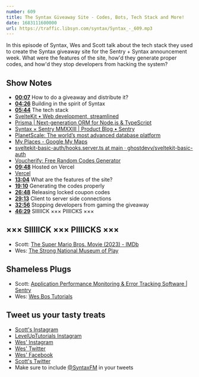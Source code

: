 ```yaml
---
number: 609
title: The Syntax Giveaway Site - Codes, Bots, Tech Stack and More!
date: 1683111600000
url: https://traffic.libsyn.com/syntax/Syntax_-_609.mp3
---
```


In this episode of Syntax, Wes and Scott talk about the tech stack they used to create the Syntax giveaway site for the Sentry + Syntax announcement week. What were the features of the site, how'd they generate proper codes, and how'd they stop developers from hacking the system?

## Show Notes

- **[00:07](#t=00:07)** How to do a giveaway and distribute it?
- **[04:26](#t=04:26)** Building in the spirit of Syntax
- **[05:44](#t=05:44)** The tech stack
- [SvelteKit • Web development, streamlined](https://kit.svelte.dev/)
- [Prisma | Next-generation ORM for Node.js & TypeScript](https://www.prisma.io/)
- [Syntax × Sentry MMXXIII | Product Blog • Sentry](https://blog.sentry.io/2023/04/12/syntax-sentry-mmxxiii/)
- [PlanetScale: The world’s most advanced database platform](https://planetscale.com/)
- [My Places - Google My Maps](https://www.google.com/maps/d/viewer?mid=1eLqvkQ9wGvMRVrAQsm5g7EdlnSY&hl=en_US&ll=39.04394865349766,-76.85871&z=10)
- [sveltekit-basic-auth/hooks.server.ts at main · ghostdevv/sveltekit-basic-auth](https://github.com/ghostdevv/sveltekit-basic-auth/blob/main/src/hooks.server.ts)
- [Voucherify: Free Random Codes Generator](https://www.voucherify.io/generator)
- **[09:48](#t=09:48)** Hosted on Vercel
- [Vercel](https://vercel.com/)
- **[13:04](#t=13:04)** What are the features of the site?
- **[19:10](#t=19:10)** Generating the codes properly
- **[26:48](#t=26:48)** Releasing locked coupon codes
- **[29:13](#t=29:13)** Client to server side connections
- **[32:56](#t=32:56)** Stopping developers from gaming the giveaway
- **[46:29](#t=46:29)** SIIIIICK ××× PIIIICKS ×××

## ××× SIIIIICK ××× PIIIICKS ×××

- Scott: [The Super Mario Bros. Movie (2023) - IMDb](https://www.imdb.com/title/tt6718170/)
- Wes: [The Strong National Museum of Play](https://www.museumofplay.org/)

## Shameless Plugs

- Scott: [Application Performance Monitoring & Error Tracking Software | Sentry](https://sentry.io/welcome/)
- Wes: [Wes Bos Tutorials](https://wesbos.com/courses)

## Tweet us your tasty treats

- [Scott's Instagram](https://www.instagram.com/stolinski/)
- [LevelUpTutorials Instagram](https://www.instagram.com/LevelUpTutorials/)
- [Wes' Instagram](https://www.instagram.com/wesbos/)
- [Wes' Twitter](https://twitter.com/wesbos)
- [Wes' Facebook](https://www.facebook.com/wesbos.developer)
- [Scott's Twitter](https://twitter.com/stolinski)
- Make sure to include [@SyntaxFM](https://twitter.com/SyntaxFM) in your tweets
